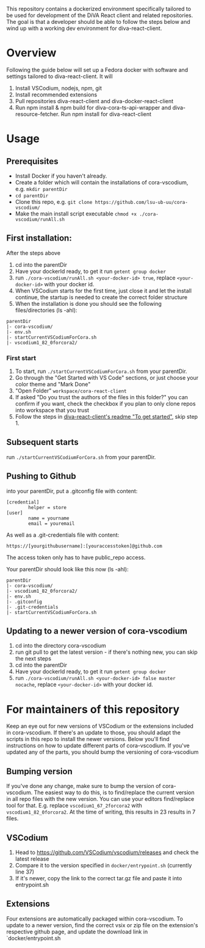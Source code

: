 This repository contains a dockerized environment specifically tailored to be used for development of the DiVA React client and related repositories. The goal is that a developer should be able to follow the steps below and wind up with a working dev environment for diva-react-client.

# Overview
Following the guide below will set up a Fedora docker with software and settings tailored to diva-react-client.
It will

  1. Install VSCodium, nodejs, npm, git
  2. Install recommended extensions
  3. Pull repositories diva-react-client and diva-docker-react-client
  4. Run npm install & npm build for diva-cora-ts-api-wrapper and diva-resource-fetcher. Run npm install for diva-react-client

# Usage

## Prerequisites
- Install Docker if you haven't already.
- Create a folder which will contain the installations of cora-vscodium, e.g. `mkdir parentDir`
- `cd parentDir`
- Clone this repo, e.g. `git clone https://github.com/lsu-ub-uu/cora-vscodium/`
- Make the main install script executable `chmod +x ./cora-vscodium/runAll.sh`


## First installation:
After the steps above
1. cd into the parentDir
2. Have your dockerId ready, to get it run `getent group docker`
3. run `./cora-vscodium/runAll.sh <your-docker-id> true`, replace `<your-docker-id>` with your docker id.
4. When VSCodium starts for the first time, just close it and let the install continue, the startup is needed to create the correct folder structure
5. When the installation is done you should see the following files/directories (ls -ahl):

```
parentDir
|- cora-vscodium/
|- env.sh
|- startCurrentVSCodiumForCora.sh
|- vscodium1_82_0forcora2/
```

### First start
1. To start, run `./startCurrentVSCodiumForCora.sh` from your parentDir.
2. Go through the "Get Started with VS Code" sections, or just choose your color theme and "Mark Done"
3. "Open Folder" `workspace/cora-react-client`
4. If asked "Do you trust the authors of the files in this folder?" you can confirm if you want, check the checkbox if you plan to only clone repos into workspace that you trust
5. Follow the steps in [diva-react-client's readme "To get started"](https://github.com/lsu-ub-uu/diva-react-client/tree/master/diva-react-client#to-get-started), skip step 1.


## Subsequent starts

run `./startCurrentVSCodiumForCora.sh` from your parentDir.

## Pushing to Github

into your parentDir, put a .gitconfig file with content:

```
[credential]
        helper = store
[user]
        name = yourname
        email = youremail
```

As well as a .git-credentials file with content:
``` 
https://[yourgithubusername]:[youraccesstoken]@github.com
```
        
The access token only has to have public_repo access.

Your parentDir should look like this now (ls -ahl):
```
parentDir
|- cora-vscodium/
|- vscodium1_82_0forcora2/
|- env.sh
|- .gitconfig
|- .git-credentials
|- startCurrentVSCodiumForCora.sh
```

## Updating to a newer version of cora-vscodium
1. cd into the directory cora-vscodium
2. run git pull to get the latest version - if there's nothing new, you can skip the next steps
3. cd into the parentDir
4. Have your dockerId ready, to get it run `getent group docker`
5. run `./cora-vscodium/runAll.sh <your-docker-id> false master nocache`, replace `<your-docker-id>` with your docker id.

# For maintainers of this repository

Keep an eye out for new versions of VSCodium or the extensions included in cora-vscodium. If there's an update to those, you should adapt the scripts in this repo to install the newer versions.
Below you'll find instructions on how to update different parts of cora-vscodium. If you've updated any of the parts, you should bump the versioning of cora-vscodium

## Bumping version
If you've done any change, make sure to bump the version of cora-vscodium. The easiest way to do this, is to find/replace the current version in all repo files with the new version. You can use your editors find/replace tool for that.
E.g. replace `vscodium1_67_2forcora2` with `vscodium1_82_0forcora2`.
At the time of writing, this results in 23 results in 7 files.


## VSCodium

1. Head to https://github.com/VSCodium/vscodium/releases and check the latest release
2. Compare it to the version specified in `docker/entrypoint.sh` (currently line 37)
3. If it's newer, copy the link to the correct tar.gz file and paste it into entrypoint.sh

## Extensions

Four extensions are automatically packaged within cora-vscodium. To update to a newer version, find the correct vsix or zip file on the extension's respective github page, and update the download link in `docker/entrypoint.sh

